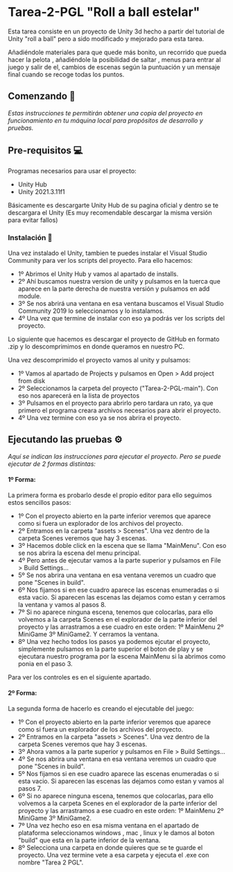 # Tarea-2-PGL "Roll a ball estelar"
Esta tarea consiste en un proyecto de Unity 3d hecho a partir del tutorial de Unity "roll a ball" pero a sido modificado y mejorado para esta tarea.
 
Añadiéndole materiales para que quede más bonito, un recorrido que pueda hacer la pelota , añadiéndole la posibilidad de saltar , menus para entrar al juego y salir de el, cambios de escenas según la puntuación y un mensaje final cuando se recoge todas los puntos.
 
## Comenzando 🚀

_Estas instrucciones te permitirán obtener una copia del proyecto en funcionamiento en tu máquina local para propósitos de desarrollo y pruebas._

## Pre-requisitos 💻

Programas necesarios para usar el proyecto:

* Unity Hub
* Unity 2021.3.11f1

Básicamente es descargarte Unity Hub de su pagina oficial y dentro se te descargara el Unity (Es muy recomendable descargar la misma versión para evitar fallos)

### Instalación 🔧

Una vez instalado el Unity, tambien te puedes instalar el Visual Studio Community para ver los scripts del proyecto. Para ello hacemos:

* 1º Abrimos el Unity Hub y vamos al apartado de installs.
* 2º Ahí buscamos nuestra version de unity y pulsamos en la tuerca que aparece en la parte derecha de nuestra versión y pulsamos en add module.
* 3º Se nos abrirá una ventana en esa ventana buscamos el Visual Studio Community 2019 lo seleccionamos y lo instalamos. 
* 4º Una vez que termine de instalar con eso ya podrás ver los scripts del proyecto. 

Lo siguiente que hacemos es descargar el proyecto de GitHub en formato .zip y lo descomprimimos en donde queramos en nuestro PC.

Una vez descomprimido el proyecto vamos al unity y pulsamos:

* 1º Vamos al apartado de Projects y pulsamos en Open > Add project from disk
* 2º Seleccionamos la carpeta del proyecto ("Tarea-2-PGL-main"). Con eso nos aparecerá en la lista de proyectos
* 3º Pulsamos en el proyecto para abrirlo pero tardara un rato, ya que primero el programa creara archivos necesarios para abrir el proyecto.
* 4º Una vez termine con eso ya se nos abrira el proyecto.

## Ejecutando las pruebas ⚙️

_Aquí se indican las instrucciones para ejecutar el proyecto. Pero se puede ejecutar de 2 formas distintas:_

#### 1º Forma:

La primera forma es probarlo desde el propio editor para ello seguimos estos sencillos pasos:

* 1º Con el proyecto abierto en la parte inferior veremos que aparece como si fuera un explorador de los archivos del proyecto.
* 2º Entramos en la carpeta "assets > Scenes". Una vez dentro de la carpeta Scenes veremos que hay 3 escenas.
* 3º Hacemos doble click en la escena que se llama "MainMenu". Con eso se nos abrira la escena del menu principal.
* 4º Pero antes de ejecutar vamos a la parte superior y pulsamos en File > Build Settings...
* 5º Se nos abrira una ventana en esa ventana veremos un cuadro que pone "Scenes in build".
* 6º Nos fijamos si en ese cuadro aparece las escenas enumeradas o si esta vacio. Si aparecen las escenas las dejamos como estan y cerramos la ventana y vamos al pasos 8.
* 7º Si no aparece ninguna escena, tenemos que colocarlas, para ello volvemos a la carpeta Scenes en el explorador de la parte inferior del proyecto y las arrastramos a ese cuadro en este orden: 1º MainMenu 2º MiniGame 3º MiniGame2. Y cerramos la ventana. 
* 8º Una vez hecho todos los pasos ya podemos ejcutar el proyecto, simplemente pulsamos en la parte superior el boton de play y se ejecutara nuestro programa por la escena MainMenu si la abrimos como ponia en el paso 3.

Para ver los controles es en el siguiente apartado.

#### 2º Forma:

La segunda forma de hacerlo es creando el ejecutable del juego:

* 1º Con el proyecto abierto en la parte inferior veremos que aparece como si fuera un explorador de los archivos del proyecto.
* 2º Entramos en la carpeta "assets > Scenes". Una vez dentro de la carpeta Scenes veremos que hay 3 escenas.
* 3º Ahora vamos a la parte superior y pulsamos en File > Build Settings...
* 4º Se nos abrira una ventana en esa ventana veremos un cuadro que pone "Scenes in build".
* 5º Nos fijamos si en ese cuadro aparece las escenas enumeradas o si esta vacio. Si aparecen las escenas las dejamos como estan y vamos al pasos 7.
* 6º Si no aparece ninguna escena, tenemos que colocarlas, para ello volvemos a la carpeta Scenes en el explorador de la parte inferior del proyecto y las arrastramos a ese cuadro en este orden: 1º MainMenu 2º MiniGame 3º MiniGame2.  
* 7º Una vez hecho eso en esa misma ventana en el apartado de plataforma seleccionamos windows , mac , linux y le damos al boton "build" que esta en la parte inferior de la ventana.
* 8º Selecciona una carpeta en donde quieres que se te guarde el proyecto. Una vez termine vete a esa carpeta y ejecuta el .exe con nombre "Tarea 2 PGL".
